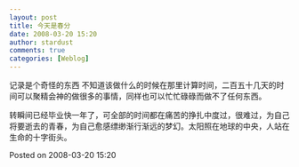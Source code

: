 ```yaml
---
layout: post
title: 今天是春分
date: 2008-03-20 15:20
author: stardust
comments: true
categories: [Weblog]
---
```

记录是个奇怪的东西 不知道该做什么的时候在那里计算时间，二百五十几天的时间可以聚精会神的做很多的事情，同样也可以忙忙碌碌而做不了任何东西。

转瞬间已经毕业快一年了，可全部的时间都在痛苦的挣扎中度过，很难过，为自己将要逝去的青春，为自己愈感缥缈渐行渐远的梦幻。太阳照在地球的中央，人站在生命的十字街头。

Posted on 2008-03-20 15:20
